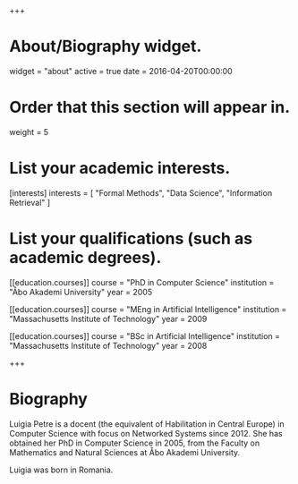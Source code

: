 +++
# About/Biography widget.
widget = "about"
active = true
date = 2016-04-20T00:00:00

# Order that this section will appear in.
weight = 5

# List your academic interests.
[interests]
  interests = [
    "Formal Methods",
    "Data Science",
    "Information Retrieval"
  ]

# List your qualifications (such as academic degrees).
[[education.courses]]
  course = "PhD in Computer Science"
  institution = "Åbo Akademi University"
  year = 2005

[[education.courses]]
  course = "MEng in Artificial Intelligence"
  institution = "Massachusetts Institute of Technology"
  year = 2009

[[education.courses]]
  course = "BSc in Artificial Intelligence"
  institution = "Massachusetts Institute of Technology"
  year = 2008
 
+++

# Biography

Luigia Petre is a docent (the equivalent of Habilitation in Central Europe) in Computer Science with focus on Networked Systems since 2012. She has obtained her PhD in Computer Science in 2005, from the Faculty on Mathematics and Natural Sciences at Åbo Akademi University.

Luigia was born in Romania. 
